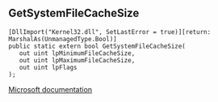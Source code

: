 ## GetSystemFileCacheSize

```
[DllImport("Kernel32.dll", SetLastError = true)][return: MarshalAs(UnmanagedType.Bool)]
public static extern bool GetSystemFileCacheSize(
   out uint lpMinimumFileCacheSize,
   out uint lpMaximumFileCacheSize,
   out uint lpFlags
);
```

[Microsoft documentation](https://docs.microsoft.com/en-us/windows/win32/api/sysinfoapi/nf-sysinfoapi-getsystemfilecachesize)
